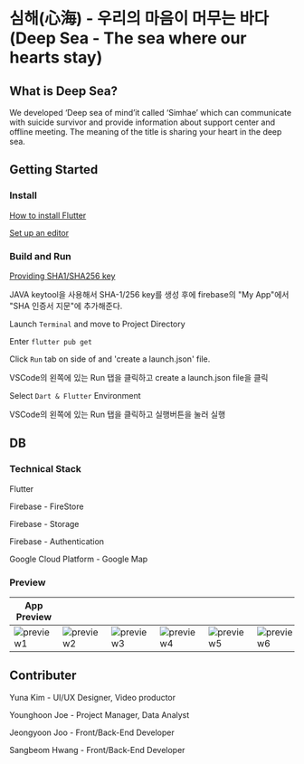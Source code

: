 # 심해(心海) - 우리의 마음이 머무는 바다 (Deep Sea - The sea where our hearts stay)

## What is Deep Sea?

We developed ‘Deep sea of mind’it called ‘Simhae’ which can communicate with suicide survivor and provide information about support center and offline meeting. The meaning of the title is sharing your heart in the deep sea.

## Getting Started

### Install

[How to install Flutter](https://flutter.dev/docs/get-started/install)

[Set up an editor](https://flutter.dev/docs/get-started/editor?tab=vscode)

### Build and Run

[Providing SHA1/SHA256 key](https://developers.google.com/android/guides/client-auth) 

JAVA keytool을 사용해서 SHA-1/256 key를 생성 후에 firebase의 "My App"에서 "SHA 인증서 지문"에 추가해준다.

Launch `Terminal` and move to Project Directory

Enter `flutter pub get`

Click `Run` tab on side of and 'create a launch.json' file.

VSCode의 왼쪽에 있는 Run 탭을 클릭하고 create a launch.json file을 클릭

Select `Dart & Flutter` Environment

VSCode의 왼쪽에 있는 Run 탭을 클릭하고 실행버튼을 눌러 실행


## DB



### Technical Stack

Flutter

Firebase - FireStore

Firebase - Storage

Firebase - Authentication

Google Cloud Platform - Google Map

### Preview

|App Preview||||||||
| --- | --- | --- | --- | --- | --- | --- | --- |
|![preview1](https://lh3.googleusercontent.com/GZbpU4FnXBVQt8BrVEyIZs19EEOCr5LYadJ00mqjxjll7Ok4wFlfftdft7UqQVWoRww=w1600-h708-rw)|![preview2](https://lh3.googleusercontent.com/waPeVZh6_0dhEMeRA4AbbqCIebsilkZAaZzgNveywIF4xVrmGbda2U2fCsBc8CqiAWcu=w1600-h708-rw)|![preview3](https://lh3.googleusercontent.com/KjYlkW0nLMRzzX4R1ODrWu3IRxMPuH2E_J34-QzfaPr4y2bGozMMcaIqb4grkE1mkjs=w1600-h708-rw)|![preview4](https://lh3.googleusercontent.com/A4vVlk5BY-5WqlHviWLdEmMRZ8ZPDdsiPWDexpTy5fix2546la94i-qVP5oUx_gFdIE=w1600-h708-rw)|![preview5](https://lh3.googleusercontent.com/acjEch88HvimwZvgNvOW6qc58c-IYSDiJ8Y7eKLiMvI6N0yYPYnlteyCAZLKrjvppPI=w1600-h708-rw)|![preview6](https://lh3.googleusercontent.com/rSZFZ6ch_g06RgvQUmb4pn2zzDeo6ryO10vTT2hDtCEP3VynQXaD9b93w7eImpCawg=w1600-h708-rw)|![preview7](https://lh3.googleusercontent.com/pGzMgSOQO9U5Soyi92GMIDV5RYyQEi1Z_uthIdH6UtNhMS-eNz2bTBQemwd_nqHAA3xf=w1600-h708-rw)|![preview8](https://lh3.googleusercontent.com/Gb57omLQX1D6u18KdSrVwQGJyE3MMD_xJeoIzk0Ipyk285LQuEyKNqmkgkfyp9ats1E=w1600-h708-rw)|


## Contributer

Yuna Kim - UI/UX Designer, Video productor

Younghoon Joe - Project Manager, Data Analyst

Jeongyoon Joo - Front/Back-End Developer

Sangbeom Hwang - Front/Back-End Developer